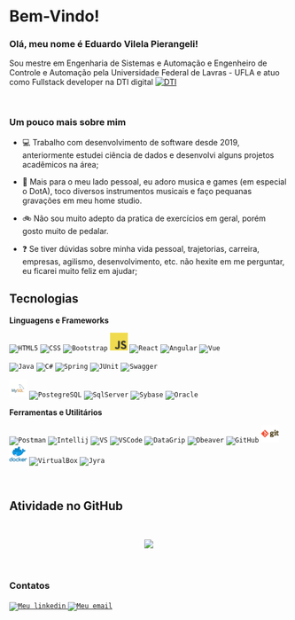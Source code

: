 # Bem-Vindo!

### Olá, meu nome é Eduardo Vilela Pierangeli!

<p>
 Sou mestre em Engenharia de Sistemas e Automação e Engenheiro de Controle e Automação pela Universidade Federal de Lavras - UFLA e atuo como Fullstack developer na DTI digital
  <a href="https://www.dtidigital.com.br">
    <img width="16" src="https://www.dtidigital.com.br/wp-content/uploads/2019/12/logo-dti-preta.png" alt="DTI" />
  </a>
</p>

<br/>

### Um pouco mais sobre mim

- :computer: Trabalho com desenvolvimento de software desde 2019, anteriormente estudei ciência de dados e desenvolvi alguns projetos acadêmicos na área;

- :guitar: Mais para o meu lado pessoal, eu adoro musica e games (em especial o DotA), toco diversos instrumentos musicais e faço pequanas gravações em meu home studio.

- :bike: Não sou muito adepto da pratica de exercícios em  geral, porém gosto muito de pedalar.

- :question: Se tiver dúvidas sobre minha vida pessoal, trajetorias, carreira, empresas, agilismo, desenvolvimento, etc. não hexite em me perguntar, eu ficarei muito feliz em ajudar;

## Tecnologias

**Linguagens e Frameworks**

<code><img height="32" src="https://upload.wikimedia.org/wikipedia/commons/thumb/6/61/HTML5_logo_and_wordmark.svg/200px-HTML5_logo_and_wordmark.svg.png" alt="HTML5"/></code>
<code><img height="32" src="https://upload.wikimedia.org/wikipedia/commons/4/4d/Css3.jpg" alt="CSS"/></code>
<code><img height="32" src="https://upload.wikimedia.org/wikipedia/commons/thumb/b/b2/Bootstrap_logo.svg/64px-Bootstrap_logo.svg.png" alt="Bootstrap"/></code>
<code><img height="32" src="https://raw.githubusercontent.com/github/explore/80688e429a7d4ef2fca1e82350fe8e3517d3494d/topics/javascript/javascript.png" alt="Javascript"/></code>
<code><img height="32" src="https://upload.wikimedia.org/wikipedia/commons/thumb/a/a7/React-icon.svg/200px-React-icon.svg.png" alt="React"/></code>
<code><img height="32" src="https://upload.wikimedia.org/wikipedia/commons/thumb/c/cf/Angular_full_color_logo.svg/250px-Angular_full_color_logo.svg.png" alt="Angular"/></code>
<code><img height="32" src="https://upload.wikimedia.org/wikipedia/commons/thumb/9/95/Vue.js_Logo_2.svg/220px-Vue.js_Logo_2.svg.png" alt="Vue"/></code>

<code><img height="32" src="https://upload.wikimedia.org/wikipedia/pt/3/30/Java_programming_language_logo.svg" alt="Java"/></code>
<code><img height="32" src="https://growiz.com.br/wp-content/uploads/2020/08/kisspng-c-programming-language-logo-microsoft-visual-stud-atlas-portfolio-5b899192d7c600.1628571115357423548838.png" alt="C#"/></code>
<code><img height="32" src="https://spring.io/images/spring-logo-9146a4d3298760c2e7e49595184e1975.svg" alt="Spring"/></code>
<code><img height="32" src="https://junit.org/junit4/images/junit5-banner.png" alt="JUnit"/></code>
<code><img height="32" src="https://miro.medium.com/max/3350/1*R36nHDnQ9i7vizbSJqTb1g.png" alt="Swagger"/></code>

<code><img height="32" src="https://raw.githubusercontent.com/github/explore/80688e429a7d4ef2fca1e82350fe8e3517d3494d/topics/mysql/mysql.png" alt="MySQL"/></code>
<code><img height="32" src="https://upload.wikimedia.org/wikipedia/commons/thumb/2/29/Postgresql_elephant.svg/150px-Postgresql_elephant.svg.png" alt="PostegreSQL"/></code>
<code><img height="32" src="https://ocaradoti.com.br/wp-content/uploads/2020/11/1499955337microsoft-sql-server-logo-png.png" alt="SqlServer"/></code>
<code><img height="32" src="https://upload.wikimedia.org/wikipedia/commons/c/ce/SybaseSAP_FINAL_logo.png" alt="Sybase"/></code>
<code><img height="32" src="https://digital.ai/sites/default/files/pictures/styles/maxwidth_300/public/pt_logos/oracle-database.png?itok=qYHevPAy" alt="Oracle"/></code>


**Ferramentas e Utilitários**

<code><img height="32" src="https://user-images.githubusercontent.com/2676579/34940598-17cc20f0-f9be-11e7-8c6d-f0190d502d64.png" alt="Postman"/></code>
<code><img height="32" src="https://resources.jetbrains.com/storage/products/intellij-idea/img/meta/intellij-idea_logo_300x300.png" alt="Intellij"/></code>
<code><img height="32" src="https://upload.wikimedia.org/wikipedia/commons/thumb/c/cd/Visual_Studio_2017_Logo.svg/1200px-Visual_Studio_2017_Logo.svg.png" alt="VS"/></code>
<code><img height="32" src="https://upload.wikimedia.org/wikipedia/commons/thumb/9/9a/Visual_Studio_Code_1.35_icon.svg/1200px-Visual_Studio_Code_1.35_icon.svg.png" alt="VSCode"/></code>
<code><img height="32" src="https://s3.amazonaws.com//beta-img.b2bstack.net/uploads/production/product/product_image/1523/img-013.png" alt="DataGrip"/></code>
<code><img height="32" src="https://upload.wikimedia.org/wikipedia/commons/thumb/b/b5/DBeaver_logo.svg/1200px-DBeaver_logo.svg.png" alt="Dbeaver"/></code>
<code><img height="32" src="https://cdn3.iconfinder.com/data/icons/inficons/512/github.png" alt="GitHub"/></code>
<code><img height="32" src="https://raw.githubusercontent.com/github/explore/80688e429a7d4ef2fca1e82350fe8e3517d3494d/topics/git/git.png" alt="Git"/></code>
<code><img height="32" src="https://raw.githubusercontent.com/github/explore/80688e429a7d4ef2fca1e82350fe8e3517d3494d/topics/docker/docker.png" alt="Docker"/></code>
<code><img height="32" src="https://img.utdstc.com/icon/c2f/773/c2f7733df6524599afea694769062bc12d389fb4178f8be7b644c5e802fbbc17:200" alt="VirtualBox"/></code>
<code><img height="32" src="https://www.solarwinds.com/-/media/solarwinds/swdcv2/licensed-products/service-desk/integrations/sd-integrations-logo-jira.ashx?rev=701fbaa7f8ac4ae08e0406c8984c43e7&hash=75D4F04DE99B88DE7B2C4193F0616F1F" alt="Jyra"/></code>

<br/>

## Atividade no GitHub

<br/>

<p align="center">
  <img src="https://github-readme-stats.vercel.app/api?username=EduardoPierangeli" />
</p>

<br/>


### Contatos

<a href="https://www.linkedin.com/in/eduardopierangeli/">
  <code><img alt="Meu linkedin" width="40" src="https://img.flaticon.com/icons/png/512/174/174857.png?size=1200x630f&pad=10,10,10,10&ext=png&bg=FFFFFFFF" /></code>
</a>
<a href="evp.pierangeli@gmail.com">
  <code><img alt="Meu email" width="32" src="https://cdn.pixabay.com/photo/2019/10/19/17/24/gmail-4561841_1280.png" /></code>
</a>


